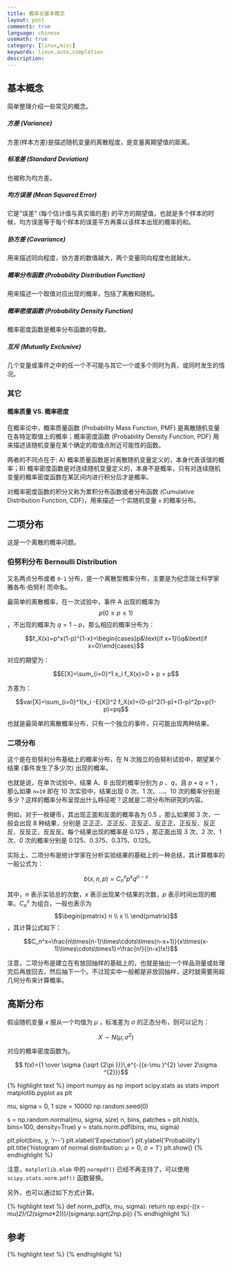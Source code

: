 ```yaml
---
title: 概率论基本概念
layout: post
comments: true
language: chinese
usemath: true
category: [linux,misc]
keywords: linux,auto,completion
description:
---
```


<!-- more -->

## 基本概念

简单整理介绍一些常见的概念。

##### 方差 (Variance)

方差(样本方差)是描述随机变量的离散程度，是变量离期望值的距离。

##### 标准差 (Standard Deviation)

也被称为均方差。

##### 均方误差 (Mean Squared Error)

它是"误差" (每个估计值与真实值的差) 的平方的期望值，也就是多个样本的时候，均方误差等于每个样本的误差平方再乘以该样本出现的概率的和。

##### 协方差 (Covariance)

用来描述同向程度，协方差的数值越大，两个变量同向程度也就越大。

##### 概率分布函数 (Probability Distribution Function)

用来描述一个取值对应出现的概率，包括了离散和随机。

##### 概率密度函数 (Probability Density Function)

概率密度函数是概率分布函数的导数。

##### 互斥 (Mutually Exclusive)

几个变量或事件之中的任一个不可能与其它一个或多个同时为真，或同时发生的情况。

### 其它

#### 概率质量 VS. 概率密度

在概率论中，概率质量函数 (Probability Mass Function, PMF) 是离散随机变量在各特定取值上的概率；概率密度函数 (Probability Density Function, PDF) 用来描述该随机变量在某个确定的取值点附近可能性的函数。

两者的不同点在于: A) 概率质量函数是对离散随机变量定义的，本身代表该值的概率；B) 概率密度函数是对连续随机变量定义的，本身不是概率，只有对连续随机变量的概率密度函数在某区间内进行积分后才是概率。

对概率密度函数的积分又称为累积分布函数或者分布函数 (Cumulative Distribution Function, CDF)，用来描述一个实随机变量 `x` 的概率分布。


<!--
## 箱形图 Box and Whisker

是一种用作显示一组数据分散情况资料的统计图。

## 中心极限定理 Central Limit Theorem

给定一个任意分布的总体，每次从这些总体中随机抽取 n 个抽样，一共抽 m 次， 然后把这 m 组抽样分别求出平均值，这些平均值的分布接近正态分布。

其中需要注意：

1. 总体本身不要求是正态分布，可以是任意分布类型。
2. 样本每组要足够大，但也不需要太大。一般大于等于 30 即可。

相关的介绍
https://zhuanlan.zhihu.com/p/25241653

## 样本方差

用来解释为什么样本方差的分母是 N-1
https://www.zhihu.com/question/20099757
-->

## 二项分布

这是一个离散的概率问题。

### 伯努利分布 Bernoulli Distribution

又名两点分布或者 `0-1` 分布，是一个离散型概率分布，主要是为纪念瑞士科学家 雅各布·伯努利 而命名。

最简单的离散概率，在一次试验中，事件 A 出现的概率为 $$p(0\le p \le 1)$$，不出现的概率为 $q=1-p$，那么相应的概率分布为：

$$f_X(x)=p^x(1-p)^{1-x}=\begin{cases}p&\text{if x=1}\\q&\text{if x=0}\end{cases}$$

对应的期望为：

$$E[X]=\sum_{i=0}^1 x_i f_X(x)=0 + p = p$$

方差为：

$$var[X]=\sum_{i=0}^1(x_i -E[X])^2 f_X(x)=(0-p)^2(1-p)+(1-p)^2p=p(1-p)=pq$$

也就是最简单的离散概率分布，只有一个独立的事件，只可能出现两种结果。

### 二项分布

这个是在伯努利分布基础上的概率分布，在 N 次独立的伯努利试验中，期望某个结果 (事件发生了多少次) 出现的概率。

也就是说，在单次试验中，结果 A、B 出现的概率分别为 $p$ 、$q$，且 $p+q=1$ ，那么如果 `n=10` 即在 10 次实验中，结果出现 0 次、1 次、...、10 次的概率分别是多少？这样的概率分布呈现出什么特征呢？这就是二项分布所研究的内容。

例如，对于一枚硬币，其出现正面和反面的概率各为 0.5 ，那么如果掷 3 次，一般会出现 8 种结果，分别是 正正正、正正反、正反正、反正正、正反反、反正反、反反正、反反反。每个结果出现的概率是 0.125 ，那正面出现 3 次、2 次、1 次、0 次的概率分别是 0.125、0.375、0.375、0.125。

实际上，二项分布是统计学家在分析实验结果的基础上的一种总结，其计算概率的一般公式为：

$$b(x,n,p)=C_n^xp^xq^{n-x}$$

其中，$n$ 表示实验总的次数，$x$ 表示出现某个结果的次数，$p$ 表示时间出现的概率。$C_n^x$ 为组合，一般也表示为 $$\begin{pmatrix} n \\ x \\ \end{pmatrix}$$，其计算公式如下：

$$C_n^x=\frac{n\times(n-1)\times\cdots\times(n-x+1)}{x\times(x-1)\times\cdots\times1}=\frac{n!}{(n-x)!x!}$$

注意，二项分布是建立在有放回抽样的基础上的，也就是抽出一个样品测量或处理完后再放回去，然后抽下一个。不过现实中一般都是非放回抽样，这时就需要用超几何分布来计算概率。

## 高斯分布

假设随机变量 $x$ 服从一个均值为 $\mu$ ，标准差为 $\sigma$ 的正态分布，则可以记为：

$$X\sim N(\mu ,\sigma ^{2})$$

对应的概率密度函数为。

$$ f(x)={1 \over \sigma {\sqrt {2\pi }}}\,e^{-{(x-\mu )^{2} \over 2\sigma ^{2}}}$$

{% highlight text %}
import numpy as np
import scipy.stats as stats
import matplotlib.pyplot as plt

mu, sigma = 0, 1
size = 10000
np.random.seed(0)

s = np.random.normal(mu, sigma, size)
n, bins, patches = plt.hist(s, bins=100, density=True)
y = stats.norm.pdf(bins, mu, sigma)

plt.plot(bins, y, 'r--')
plt.xlabel('Expectation')
plt.ylabel('Probability')
plt.title('histogram of normal distribution: $\mu = 0$, $\sigma=1$')
plt.show()
{% endhighlight %}

注意，`matplotlib.mlab` 中的 `normpdf()` 已经不再支持了，可以使用 `scipy.stats.norm.pdf()` 函数替换。

另外，也可以通过如下方式计算。

{% highlight text %}
def norm_pdf(x, mu, sigma):
    return np.exp(-((x - mu)**2)/(2*(sigma**2)))/(sigma*np.sqrt(2*np.pi))
{% endhighlight %}

<!--
有关于GB/T2828中的介绍
https://zhuanlan.zhihu.com/p/24692791

PS. 高尔顿钉板实际上是符合二项分布的。

## 超几何分布

与二项分布不同的是，这里采用的是非放回抽样。

## 泊松分布 VS. 指数分布

在日常生活中，可以将大量事件解释成有固定频率，例如：

某医院平均每小时出生3个婴儿
某公司平均每10分钟接到1个电话
某超市平均每天销售4包xx牌奶粉
某网站平均每分钟有2次访问

它们的特点就是，可以通过统计预估这些事件的总数，但是没法知道具体的发生时间。已知平均每小时出生 3 个婴儿，请问下一个小时，会出生几个？有可能一下子出生 6 个，也有可能一个都不出生。


泊松分布的概率质量函数为：

$$P(X=k)=\frac{e^{-\lambda}\lambda^k}{k!}$$


实际上，泊松分布可以通过二项分布进行模拟。

### 参考

泊松分布的现实意义是什么，为什么现实生活多数服从于泊松分布？
https://www.zhihu.com/question/26441147

## 指数分布 Exponential Distribution

指数分布是事件的时间间隔的概率。下面这些都属于指数分布。

婴儿出生的时间间隔
来电的时间间隔
奶粉销售的时间间隔
网站访问的时间间隔

指数分布的公式可以从泊松分布推断出来。如果下一个婴儿要间隔时间 t ，就等同于 t 之内没有任何婴儿出生。


## Beta Distribution

贝塔分布是一个连续的概率分布，它只有两个参数，一般用于某项实验的成功概率建模。

https://blog.csdn.net/watkinsong/article/details/46348853



排列 Arrangement 、组合 Combination
https://zhuanlan.zhihu.com/p/41855459
https://www.zhihu.com/question/26094736
-->




## 参考


{% highlight text %}
{% endhighlight %}

